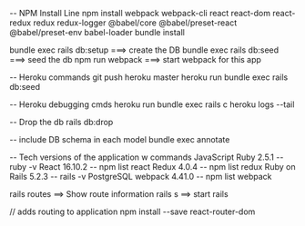
-- NPM Install Line
npm install webpack webpack-cli react react-dom react-redux redux redux-logger @babel/core @babel/preset-react @babel/preset-env babel-loader
bundle install

bundle exec rails db:setup              ===> create the DB
bundle exec rails db:seed               ===> seed the db
npm run webpack                         ===> start webpack for this app


-- Heroku commands
git push heroku master
heroku run bundle exec rails db:seed


-- Heroku debugging cmds
heroku run bundle exec rails c
heroku logs --tail

-- Drop the db
rails db:drop

-- include DB schema in each model
bundle exec annotate


-- Tech versions of the application w commands
JavaScript 
Ruby 2.5.1      -- ruby -v
React 16.10.2   -- npm list react
Redux 4.0.4     -- npm list redux
Ruby on Rails 5.2.3     -- rails -v
PostgreSQL
webpack 4.41.0          -- npm list webpack




rails routes                    ==> Show route information
rails s                         ==> start rails


// adds routing to application
npm install --save react-router-dom

